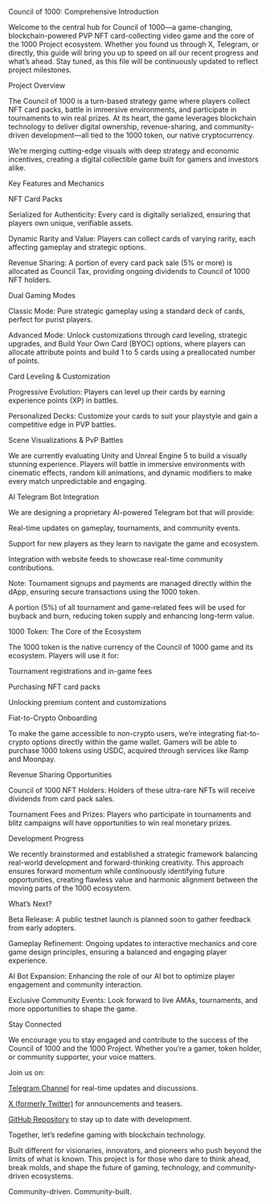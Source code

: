Council of 1000: Comprehensive Introduction

Welcome to the central hub for Council of 1000—a game-changing, blockchain-powered PVP NFT card-collecting video game and the core of the 1000 Project ecosystem. Whether you found us through X, Telegram, or directly, this guide will bring you up to speed on all our recent progress and what’s ahead. Stay tuned, as this file will be continuously updated to reflect project milestones.

Project Overview

The Council of 1000 is a turn-based strategy game where players collect NFT card packs, battle in immersive environments, and participate in tournaments to win real prizes. At its heart, the game leverages blockchain technology to deliver digital ownership, revenue-sharing, and community-driven development—all tied to the 1000 token, our native cryptocurrency.

We’re merging cutting-edge visuals with deep strategy and economic incentives, creating a digital collectible game built for gamers and investors alike.

Key Features and Mechanics

NFT Card Packs

Serialized for Authenticity: Every card is digitally serialized, ensuring that players own unique, verifiable assets.

Dynamic Rarity and Value: Players can collect cards of varying rarity, each affecting gameplay and strategic options.

Revenue Sharing: A portion of every card pack sale (5% or more) is allocated as Council Tax, providing ongoing dividends to Council of 1000 NFT holders.

Dual Gaming Modes

Classic Mode: Pure strategic gameplay using a standard deck of cards, perfect for purist players.

Advanced Mode: Unlock customizations through card leveling, strategic upgrades, and Build Your Own Card (BYOC) options, where players can allocate attribute points and build 1 to 5 cards using a preallocated number of points.

Card Leveling & Customization

Progressive Evolution: Players can level up their cards by earning experience points (XP) in battles.

Personalized Decks: Customize your cards to suit your playstyle and gain a competitive edge in PVP battles.

Scene Visualizations & PvP Battles

We are currently evaluating Unity and Unreal Engine 5 to build a visually stunning experience. Players will battle in immersive environments with cinematic effects, random kill animations, and dynamic modifiers to make every match unpredictable and engaging.

AI Telegram Bot Integration

We are designing a proprietary AI-powered Telegram bot that will provide:

Real-time updates on gameplay, tournaments, and community events.

Support for new players as they learn to navigate the game and ecosystem.

Integration with website feeds to showcase real-time community contributions.

Note: Tournament signups and payments are managed directly within the dApp, ensuring secure transactions using the 1000 token.

A portion (5%) of all tournament and game-related fees will be used for buyback and burn, reducing token supply and enhancing long-term value.

1000 Token: The Core of the Ecosystem

The 1000 token is the native currency of the Council of 1000 game and its ecosystem. Players will use it for:

Tournament registrations and in-game fees

Purchasing NFT card packs

Unlocking premium content and customizations

Fiat-to-Crypto Onboarding

To make the game accessible to non-crypto users, we’re integrating fiat-to-crypto options directly within the game wallet. Gamers will be able to purchase 1000 tokens using USDC, acquired through services like Ramp and Moonpay.

Revenue Sharing Opportunities

Council of 1000 NFT Holders: Holders of these ultra-rare NFTs will receive dividends from card pack sales.

Tournament Fees and Prizes: Players who participate in tournaments and blitz campaigns will have opportunities to win real monetary prizes.

Development Progress

We recently brainstormed and established a strategic framework balancing real-world development and forward-thinking creativity. This approach ensures forward momentum while continuously identifying future opportunities, creating flawless value and harmonic alignment between the moving parts of the 1000 ecosystem.

What’s Next?

Beta Release: A public testnet launch is planned soon to gather feedback from early adopters.

Gameplay Refinement: Ongoing updates to interactive mechanics and core game design principles, ensuring a balanced and engaging player experience.

AI Bot Expansion: Enhancing the role of our AI bot to optimize player engagement and community interaction.

Exclusive Community Events: Look forward to live AMAs, tournaments, and more opportunities to shape the game.

Stay Connected

We encourage you to stay engaged and contribute to the success of the Council of 1000 and the 1000 Project. Whether you’re a gamer, token holder, or community supporter, your voice matters.

Join us on:

[Telegram Channel](https://t.me/The1000Project****) for real-time updates and discussions.

[X (formerly Twitter)](https://x.com/1000CryptoAI****) for announcements and teasers.

[GitHub Repository](https://github.com/1000Project/Council_of_1000) to stay up to date with development.

Together, let’s redefine gaming with blockchain technology.

Built different for visionaries, innovators, and pioneers who push beyond the limits of what is known. This project is for those who dare to think ahead, break molds, and shape the future of gaming, technology, and community-driven ecosystems.

Community-driven. Community-built.